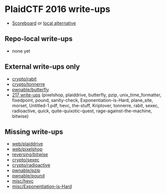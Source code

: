 # PlaidCTF 2016 write-ups

* [Scoreboard](https://play.plaidctf.com/scoreboard) or [local alternative](scoreboard.txt)

## Repo-local write-ups

* none yet

## External write-ups only

* [crypto/rabit](crypto/rabit)
* [crypto/tonnerre](crypto/tonnerre)
* [pwnable/butterfly](pwnable/butterfly)
* [217 write-ups](https://hackmd.io/s/NkkVqrpkW) (pixelshop, plaiddrive, butterfly, pzip, unix_time_formatter, fixedpoint, pound, sanity-check, Exponentiation-is-Hard, plane_site, morset, Untitled-1.pdf, hevc, the-stuff, Kriptover, tonnerre, rabit, sexec, radioactive, quick, quite-quixotic-quest, rage-against-the-machine, bitwise)

## Missing write-ups

* [web/plaiddrive](web/plaiddrive)
* [web/pixelshop](web/pixelshop)
* [reversing/bitwise](reversing/bitwise)
* [crypto/sexec](crypto/sexec)
* [crypto/radioactive](crypto/radioactive)
* [pwnable/pzip](pwnable/pzip)
* [pwnable/pound](pwnable/pound)
* [misc/hevc](misc/hevc)
* [misc/Exponentiation-is-Hard](misc/Exponentiation-is-Hard)
